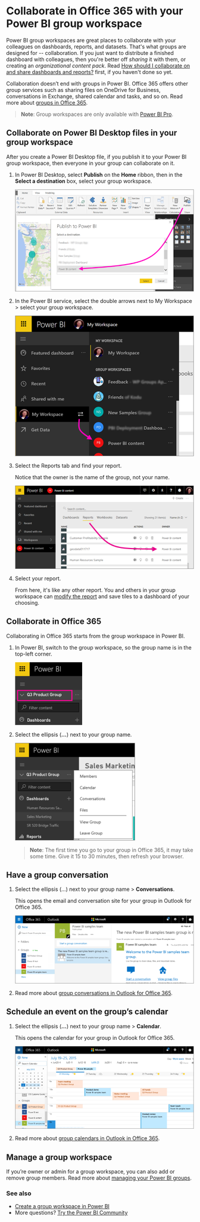 <properties 
   pageTitle="Collaborate in your Power BI group workspace"
   description="Read about collaborating on Power BI Desktop files in your group workspace, and with Office 365 services like sharing files on OneDrive for Business, conversations in Exchange, calendar, and tasks."
   services="powerbi" 
   documentationCenter="" 
   authors="ajayan" 
   manager="erikre" 
   backup="maggiesMSFT"
   editor=""
   tags=""
   qualityFocus="no"
   qualityDate=""/>
 
<tags
   ms.service="powerbi"
   ms.devlang="NA"
   ms.topic="article"
   ms.tgt_pltfrm="NA"
   ms.workload="powerbi"
   ms.date="02/28/2017"
   ms.author="ajayan"/>
# Collaborate in Office 365 with your Power BI group workspace

Power BI group workspaces are great places to collaborate with your colleagues on dashboards, reports, and datasets. That's what groups are designed for -- collaboration. If you just want to distribute a finished dashboard with colleagues, then you're better off *sharing* it with them, or creating an *organizational content pack*. Read [How should I collaborate on and share dashboards and reports?](powerbi-service-how-should-i-share-my-dashboard.md) first, if you haven't done so yet. 

Collaboration doesn’t end with groups in Power BI. Office 365 offers other group services such as sharing files on OneDrive for Business, conversations in Exchange, shared calendar and tasks, and so on. Read more about [groups in Office 365](https://support.office.com/article/Create-a-group-in-Office-365-7124dc4c-1de9-40d4-b096-e8add19209e9).

>**Note**: Group workspaces are only available with [Power BI Pro](powerbi-power-bi-pro-content-what-is-it.md).

## Collaborate on Power BI Desktop files in your group workspace

After you create a Power BI Desktop file, if you publish it to your Power BI group workspace, then everyone in your group can collaborate on it.

1. In Power BI Desktop, select **Publish** on the **Home** ribbon, then in the **Select a destination** box, select your group workspace.

    ![](media/powerbi-service-collaborate-with-your-power-bi-group/power-bi-group-publish-pbix.png)

2. In the Power BI service, select the double arrows next to My Workspace > select your group workspace.

    ![](media/powerbi-service-collaborate-with-your-power-bi-group/power-bi-go-to-group.png)

3. Select the Reports tab and find your report.

    Notice that the owner is the name of the group, not your name.

    ![](media/powerbi-service-collaborate-with-your-power-bi-group/power-bi-group-pbix-report.png)

4. Select your report. 

    From here, it's like any other report. You and others in your group workspace can [modify the report](powerbi-service-reports.md) and save tiles to a dashboard of your choosing.


## Collaborate in Office 365

Collaborating in Office 365 starts from the group workspace in Power BI.

1.  In Power BI, switch to the group workspace, so the group name is in the top-left corner. 

    ![](media/powerbi-service-collaborate-with-your-power-bi-group/PBI_GrpLeftNavMember.png)

2.  Select the ellipsis (**…**) next to your group name.

    ![](media/powerbi-service-collaborate-with-your-power-bi-group/PBI_Grp_LeftNavEllips.png)

    >**Note**: The first time you go to your group in Office 365, it may take some time. Give it 15 to 30 minutes, then refresh your browser.


## Have a group conversation

1.  Select the ellipsis (…) next to your group name \> **Conversations**. 

    This opens the email and conversation site for your group in Outlook for Office 365.

    ![](media/powerbi-service-collaborate-with-your-power-bi-group/pbi_grps_o365convo.png)

2.  Read more about [group conversations in Outlook for Office 365](https://support.office.com/Article/Have-a-group-conversation-a0482e24-a769-4e39-a5ba-a7c56e828b22).

## Schedule an event on the group’s calendar

1.  Select the ellipsis (**…**) next to your group name \> **Calendar**. 

    This opens the calendar for your group in Outlook for Office 365.

    ![](media/powerbi-service-collaborate-with-your-power-bi-group/PBI_Grps_O365_Calendar.png)

2.  Read more about [group calendars in Outlook in Office 365](https://support.office.com/Article/Add-edit-and-subscribe-to-group-events-0cf1ad68-1034-4306-b367-d75e9818376a).

## Manage a group workspace

If you’re owner or admin for a group workspace, you can also add or remove group members. Read more about [managing your Power BI groups](powerbi-service-manage-your-group-in-power-bi-and-office-365.md).


### See also

- [Create a group workspace in Power BI](powerbi-service-create-a-group-in-power-bi.md)
- More questions? [Try the Power BI Community](http://community.powerbi.com/)
 


